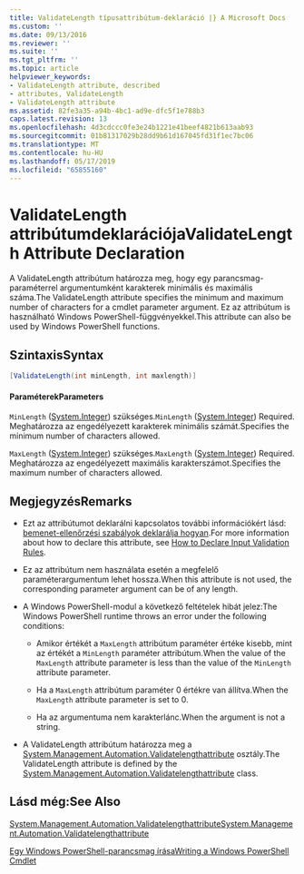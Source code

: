 ```yaml
---
title: ValidateLength típusattribútum-deklaráció |} A Microsoft Docs
ms.custom: ''
ms.date: 09/13/2016
ms.reviewer: ''
ms.suite: ''
ms.tgt_pltfrm: ''
ms.topic: article
helpviewer_keywords:
- ValidateLength attribute, described
- attributes, ValidateLength
- ValidateLength attribute
ms.assetid: 82fe3a35-a94b-4bc1-ad9e-dfc5f1e788b3
caps.latest.revision: 13
ms.openlocfilehash: 4d3cdccc0fe3e24b1221e41beef4821b613aab93
ms.sourcegitcommit: 01b81317029b28dd9b61d167045fd31f1ec7bc06
ms.translationtype: MT
ms.contentlocale: hu-HU
ms.lasthandoff: 05/17/2019
ms.locfileid: "65855160"
---
```

# <a name="validatelength-attribute-declaration"></a><span data-ttu-id="eb869-102">ValidateLength attribútumdeklarációja</span><span class="sxs-lookup"><span data-stu-id="eb869-102">ValidateLength Attribute Declaration</span></span>

<span data-ttu-id="eb869-103">A ValidateLength attribútum határozza meg, hogy egy parancsmag-paraméterrel argumentumként karakterek minimális és maximális száma.</span><span class="sxs-lookup"><span data-stu-id="eb869-103">The ValidateLength attribute specifies the minimum and maximum number of characters for a cmdlet parameter argument.</span></span> <span data-ttu-id="eb869-104">Ez az attribútum is használható Windows PowerShell-függvényekkel.</span><span class="sxs-lookup"><span data-stu-id="eb869-104">This attribute can also be used by Windows PowerShell functions.</span></span>

## <a name="syntax"></a><span data-ttu-id="eb869-105">Szintaxis</span><span class="sxs-lookup"><span data-stu-id="eb869-105">Syntax</span></span>

```csharp
[ValidateLength(int minLength, int maxlength)]
```

#### <a name="parameters"></a><span data-ttu-id="eb869-106">Paraméterek</span><span class="sxs-lookup"><span data-stu-id="eb869-106">Parameters</span></span>

<span data-ttu-id="eb869-107">`MinLength` ([System.Integer](/dotnet/api/System.Integer)) szükséges.</span><span class="sxs-lookup"><span data-stu-id="eb869-107">`MinLength` ([System.Integer](/dotnet/api/System.Integer)) Required.</span></span> <span data-ttu-id="eb869-108">Meghatározza az engedélyezett karakterek minimális számát.</span><span class="sxs-lookup"><span data-stu-id="eb869-108">Specifies the minimum number of characters allowed.</span></span>

<span data-ttu-id="eb869-109">`MaxLength` ([System.Integer](/dotnet/api/System.Integer)) szükséges.</span><span class="sxs-lookup"><span data-stu-id="eb869-109">`MaxLength` ([System.Integer](/dotnet/api/System.Integer)) Required.</span></span> <span data-ttu-id="eb869-110">Meghatározza az engedélyezett maximális karakterszámot.</span><span class="sxs-lookup"><span data-stu-id="eb869-110">Specifies the maximum number of characters allowed.</span></span>

## <a name="remarks"></a><span data-ttu-id="eb869-111">Megjegyzés</span><span class="sxs-lookup"><span data-stu-id="eb869-111">Remarks</span></span>

- <span data-ttu-id="eb869-112">Ezt az attribútumot deklarálni kapcsolatos további információkért lásd: [bemenet-ellenőrzési szabályok deklarálja hogyan](./how-to-validate-parameter-input.md).</span><span class="sxs-lookup"><span data-stu-id="eb869-112">For more information about how to declare this attribute, see [How to Declare Input Validation Rules](./how-to-validate-parameter-input.md).</span></span>

- <span data-ttu-id="eb869-113">Ez az attribútum nem használata esetén a megfelelő paraméterargumentum lehet hossza.</span><span class="sxs-lookup"><span data-stu-id="eb869-113">When this attribute is not used, the corresponding parameter argument can be of any length.</span></span>

- <span data-ttu-id="eb869-114">A Windows PowerShell-modul a következő feltételek hibát jelez:</span><span class="sxs-lookup"><span data-stu-id="eb869-114">The Windows PowerShell runtime throws an error under the following conditions:</span></span>

    - <span data-ttu-id="eb869-115">Amikor értékét a `MaxLength` attribútum paraméter értéke kisebb, mint az értékét a `MinLength` paraméter attribútum.</span><span class="sxs-lookup"><span data-stu-id="eb869-115">When the value of the `MaxLength` attribute parameter is less than the value of the `MinLength` attribute parameter.</span></span>

    - <span data-ttu-id="eb869-116">Ha a `MaxLength` attribútum paraméter 0 értékre van állítva.</span><span class="sxs-lookup"><span data-stu-id="eb869-116">When the `MaxLength` attribute parameter is set to 0.</span></span>

    - <span data-ttu-id="eb869-117">Ha az argumentuma nem karakterlánc.</span><span class="sxs-lookup"><span data-stu-id="eb869-117">When the argument is not a string.</span></span>

- <span data-ttu-id="eb869-118">A ValidateLength attribútum határozza meg a [System.Management.Automation.Validatelengthattribute](/dotnet/api/System.Management.Automation.ValidateLengthAttribute) osztály.</span><span class="sxs-lookup"><span data-stu-id="eb869-118">The ValidateLength attribute is defined by the [System.Management.Automation.Validatelengthattribute](/dotnet/api/System.Management.Automation.ValidateLengthAttribute) class.</span></span>

## <a name="see-also"></a><span data-ttu-id="eb869-119">Lásd még:</span><span class="sxs-lookup"><span data-stu-id="eb869-119">See Also</span></span>

[<span data-ttu-id="eb869-120">System.Management.Automation.Validatelengthattribute</span><span class="sxs-lookup"><span data-stu-id="eb869-120">System.Management.Automation.Validatelengthattribute</span></span>](/dotnet/api/System.Management.Automation.ValidateLengthAttribute)

[<span data-ttu-id="eb869-121">Egy Windows PowerShell-parancsmag írása</span><span class="sxs-lookup"><span data-stu-id="eb869-121">Writing a Windows PowerShell Cmdlet</span></span>](./writing-a-windows-powershell-cmdlet.md)
